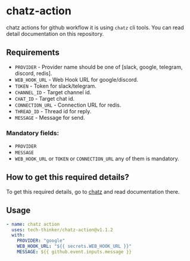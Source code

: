 # chatz-action
chatz actions for github workflow it is using `chatz` cli tools.
You can read detail documentation on this repository.

## Requirements
- `PROVIDER` - Provider name should be one of [slack, google, telegram, discord, redis].
- `WEB_HOOK_URL` - Web Hook URL for google/discord.
- `TOKEN` - Token for slack/telegram.
- `CHANNEL_ID` - Target channel id.
- `CHAT_ID` - Target chat id.
- `CONNECTION_URL` - Connection URL for redis.
- `THREAD_ID` - Thread id for reply.
- `MESSAGE` - Message for send.

### Mandatory fields:
- `PROVIDER`
- `MESSAGE`
- `WEB_HOOK_URL` or `TOKEN` or `CONNECTION_URL` any of them is mandatory.


## How to get this required details?
To get this required details, go to [chatz](https://github.com/tech-thinker/chatz) and read documentation there.

## Usage
```yaml
- name: chatz action
  uses: tech-thinker/chatz-action@v1.1.2
  with:
    PROVIDER: "google"
    WEB_HOOK_URL: "${{ secrets.WEB_HOOK_URL }}"
    MESSAGE: ${{ github.event.inputs.message }}
```

